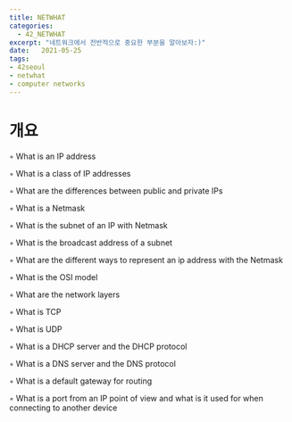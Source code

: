 ```yaml
---
title: NETWHAT
categories: 
  - 42_NETWHAT
excerpt: "네트워크에서 전반적으로 중요한 부분을 알아보자:)"
date:   2021-05-25
tags:
- 42seoul
- netwhat
- computer networks
---
```


# 개요
◦ What is an IP address

◦ What is a class of IP addresses

◦ What are the differences between public and private IPs

◦ What is a Netmask

◦ What is the subnet of an IP with Netmask 

◦ What is the broadcast address of a subnet 

◦ What are the different ways to represent an ip address with the Netmask

◦ What is the OSI model

◦ What are the network layers 

◦ What is TCP 

◦ What is UDP 

◦ What is a DHCP server and the DHCP protocol 

◦ What is a DNS server and the DNS protocol 

◦ What is a default gateway for routing 

◦ What is a port from an IP point of view and what is it used for when connecting to another device

<br />
<br />

